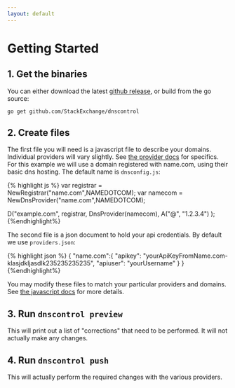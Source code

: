```yaml
---
layout: default
---
```

# Getting Started

## 1. Get the binaries

You can either download the latest [github release](https://github.com/StackExchange/dnscontrol/releases), or build from the go source:

`go get github.com/StackExchange/dnscontrol`

## 2. Create files

The first file you will need is a javascript file to describe your domains.
Individual providers will vary slightly. See [the provider docs]({{site.github.url}}/provider-list) for specifics.
For this example we will use a domain registered with name.com, using their basic dns hosting.
The default name is `dnsconfig.js`:

{% highlight js %}
var registrar = NewRegistrar("name.com",NAMEDOTCOM);
var namecom = NewDnsProvider("name.com",NAMEDOTCOM);

D("example.com", registrar, DnsProvider(namecom),
  A("@", "1.2.3.4")
);
{%endhighlight%}

The second file is a json document to hold your api credentials. By default we use `providers.json`:

{% highlight json %}
{
  "name.com":{
    "apikey": "yourApiKeyFromName.com-klasjdkljasdlk235235235235",
    "apiuser": "yourUsername"
  }
}
{%endhighlight%}

You may modify these files to match your particular providers and domains. See [the javascript docs]({{site.github.url}}/js) for more details.

## 3. Run `dnscontrol preview`

This will print out a list of "corrections" that need to be performed. It will not actually make any changes.

## 4. Run `dnscontrol push`

This will actually perform the required changes with the various providers.